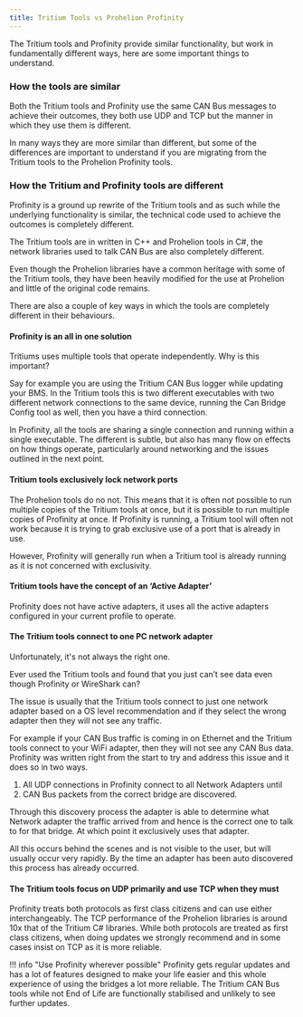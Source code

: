 ```yaml
---
title: Tritium Tools vs Prohelion Profinity
---
```


The Tritium tools and Profinity provide similar functionality, but work in fundamentally different ways, here are some important things to understand.

### How the tools are similar

Both the Tritium tools and Profinity use the same CAN Bus messages to achieve their outcomes, they both use UDP and TCP but the manner in which they use them is different. 

In many ways they are more similar than different, but some of the differences are important to understand if you are migrating from the Tritium tools to the Prohelion Profinity tools.

### How the Tritium and Profinity tools are different

Profinity is a ground up rewrite of the Tritium tools and as such while the underlying functionality is similar, the technical code used to achieve the outcomes is completely different.

The Tritium tools are in written in C++ and Prohelion tools in C#, the network libraries used to talk CAN Bus are also completely different. 

Even though the Prohelion libraries have a common heritage with some of the Tritium tools, they have been heavily modified for the use at Prohelion and little of the original code remains.

There are also a couple of key ways in which the tools are completely different in their behaviours.

#### Profinity is an all in one solution

Tritiums uses multiple tools that operate independently. Why is this important? 

Say for example you are using the Tritium CAN Bus logger while updating your BMS. In the Tritium tools this is two different executables with two different network connections to the same device, running the Can Bridge Config tool as well, then you have a third connection. 

In Profinity, all the tools are sharing a single connection and running within a single executable. The different is subtle, but also has many flow on effects on how things operate, particularly around networking and the issues outlined in the next point.

#### Tritium tools exclusively lock network ports

The Prohelion tools do no not. This means that it is often not possible to run multiple copies of the Tritium tools at once, but it is possible to run multiple copies of Profinity at once. If Profinity is running, a Tritium tool will often not work because it is trying to grab exclusive use of a port that is already in use. 

However, Profinity will generally run when a Tritium tool is already running as it is not concerned with exclusivity.

#### Tritium tools have the concept of an ‘Active Adapter’

Profinity does not have active adapters, it uses all the active adapters configured in your current profile to operate.

#### The Tritium tools connect to one PC network adapter

Unfortunately, it's not always the right one. 

Ever used the Tritium tools and found that you just can’t see data even though Profinity or WireShark can? 

The issue is usually that the Tritium tools connect to just one network adapter based on a OS level recommendation and if they select the wrong adapter then they will not see any traffic. 

For example if your CAN Bus traffic is coming in on Ethernet and the Tritium tools connect to your WiFi adapter, then they will not see any CAN Bus data. Profinity was written right from the start to try and address this issue and it does so in two ways.

1. All UDP connections in Profinity connect to all Network Adapters until
2. CAN Bus packets from the correct bridge are discovered. 

Through this discovery process the adapter is able to determine what Network adapter the traffic arrived from and hence is the correct one to talk to for that bridge. At which point it exclusively uses that adapter. 

All this occurs behind the scenes and is not visible to the user, but will usually occur very rapidly. By the time an adapter has been auto discovered this process has already occurred.

#### The Tritium tools focus on UDP primarily and use TCP when they must

Profinity treats both protocols as first class citizens and can use either interchangeably. The TCP performance of the Prohelion libraries is around 10x that of the Tritium C# libraries. While both protocols are treated as first class citizens, when doing updates we strongly recommend and in some cases insist on TCP as it is more reliable.

!!! info "Use Profinity wherever possible"
    Profinity gets regular updates and has a lot of features designed to make your life easier and this whole experience of using the bridges a lot more reliable. The Tritium CAN Bus tools while not End of Life are functionally stabilised and unlikely to see further updates.